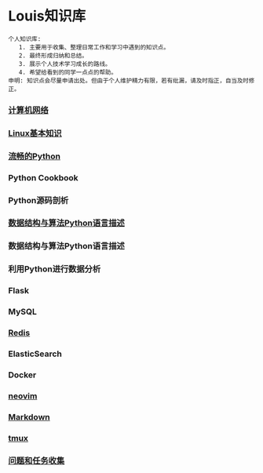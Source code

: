 Louis知识库
==========
```
个人知识库:
   1. 主要用于收集、整理日常工作和学习中遇到的知识点。
   2. 最终形成归纳和总结。
   3. 展示个人技术学习成长的路线。
   4. 希望给看到的同学一点点的帮助。
申明: 知识点会尽量申请出处。但由于个人维护精力有限，若有纰漏，请及时指正，自当及时修正。
```
### [计算机网络](计算机) 
### [Linux基本知识](Linux基本知识)
### [流畅的Python](Python) 
### Python Cookbook
### Python源码剖析 
### [数据结构与算法Python语言描述](数据结构与算法)
### 数据结构与算法Python语言描述
### 利用Python进行数据分析
### Flask
### MySQL
### [Redis](Redis)
### ElasticSearch
### Docker
### [neovim](neovim)
### [Markdown](Markdown)
### [tmux](tmux)
### [问题和任务收集](问题收集)

